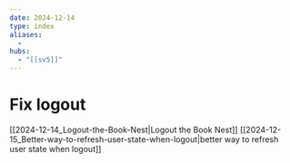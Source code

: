 ```yaml
---
date: 2024-12-14
type: index
aliases:
  -
hubs:
  - "[[sv5]]"
---
```


# Fix logout

[[2024-12-14_Logout-the-Book-Nest|Logout the Book Nest]]
[[2024-12-15_Better-way-to-refresh-user-state-when-logout|better way to refresh user state when logout]]

